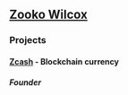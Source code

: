 ## [Zooko Wilcox](/people/zookowilcox.md)
 ### Projects
 #### [Zcash](/projects/zcash.md) - Blockchain currency
 ##### Founder
